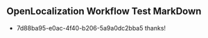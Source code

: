 ## OpenLocalization Workflow Test MarkDown
* 7d88ba95-e0ac-4f40-b206-5a9a0dc2bba5 thanks!

<!--HONumber=Jul16_HO4-->


